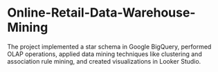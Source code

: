 # Online-Retail-Data-Warehouse-Mining
The project implemented a star schema in Google BigQuery, performed OLAP operations, applied data mining techniques like clustering and association rule mining, and created visualizations in Looker Studio.
